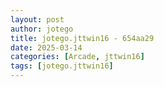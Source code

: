 ```yaml
---
layout: post
author: jotego
title: jotego.jttwin16 - 654aa29
date: 2025-03-14
categories: [Arcade, jttwin16]
tags: [jotego.jttwin16]
---
```


